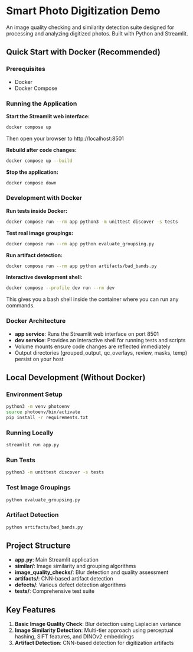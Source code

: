 # Smart Photo Digitization Demo

An image quality checking and similarity detection suite designed for processing and analyzing digitized photos. Built with Python and Streamlit.

## Quick Start with Docker (Recommended)

### Prerequisites
- Docker
- Docker Compose

### Running the Application

**Start the Streamlit web interface:**
```bash
docker compose up
```

Then open your browser to http://localhost:8501

**Rebuild after code changes:**
```bash
docker compose up --build
```

**Stop the application:**
```bash
docker compose down
```

### Development with Docker

**Run tests inside Docker:**
```bash
docker compose run --rm app python3 -m unittest discover -s tests
```

**Test real image groupings:**
```bash
docker compose run --rm app python evaluate_groupsing.py
```

**Run artifact detection:**
```bash
docker compose run --rm app python artifacts/bad_bands.py
```

**Interactive development shell:**
```bash
docker compose --profile dev run --rm dev
```

This gives you a bash shell inside the container where you can run any commands.

### Docker Architecture

- **app service**: Runs the Streamlit web interface on port 8501
- **dev service**: Provides an interactive shell for running tests and scripts
- Volume mounts ensure code changes are reflected immediately
- Output directories (grouped_output, qc_overlays, review, masks, temp) persist on your host

## Local Development (Without Docker)

### Environment Setup
```bash
python3 -m venv photoenv
source photoenv/bin/activate
pip install -r requirements.txt
```

### Running Locally
```bash
streamlit run app.py
```

### Run Tests
```bash
python3 -m unittest discover -s tests
```

### Test Image Groupings
```bash
python evaluate_groupsing.py
```

### Artifact Detection
```bash
python artifacts/bad_bands.py
```

## Project Structure

- **app.py**: Main Streamlit application
- **similar/**: Image similarity and grouping algorithms
- **image_quality_checks/**: Blur detection and quality assessment
- **artifacts/**: CNN-based artifact detection
- **defects/**: Various defect detection algorithms
- **tests/**: Comprehensive test suite

## Key Features

1. **Basic Image Quality Check**: Blur detection using Laplacian variance
2. **Image Similarity Detection**: Multi-tier approach using perceptual hashing, SIFT features, and DINOv2 embeddings
3. **Artifact Detection**: CNN-based detection for digitization artifacts 


